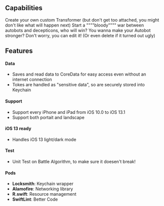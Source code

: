 ## Capabilities
Create your own custom Transformer (but don't get too attached, you might don't like what will happen next)
Start a """"bloody"""" war between autobots and decepticons, who will win?
You wanna make your Autobot stronger? Don't worry, you can edit it! (Or even delete if it turned out ugly)

## Features
#### Data 
- Saves and read data to CoreData for easy access even without an internet connection
- Tokes are handled as "sensitive data", so are securely stored into Keychain

#### Support
- Support every iPhone and iPad from iOS 10.0 to iOS 13.1
- Support both portait and landscape

#### iOS 13 ready
- Handles iOS 13 light/dark mode 

#### Test
- Unit Test on Battle Algorithm, to make sure it doesen't break! 

#### Pods
- **Locksmith**:  Keychain wrapper
- **Alamofire**: Networking library
- **R.swift**: Resource management
- **SwiftLint**: Better Code 

